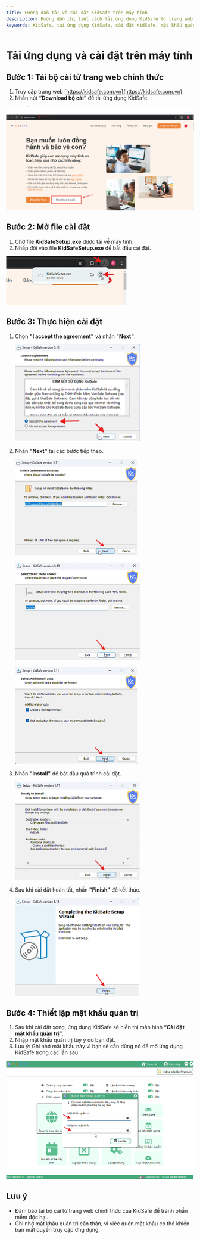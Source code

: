 ```yaml
---
title: Hướng dẫn tải và cài đặt KidSafe trên máy tính
description: Hướng dẫn chi tiết cách tải ứng dụng KidSafe từ trang web chính thức, thực hiện cài đặt và thiết lập mật khẩu quản trị để bắt đầu sử dụng.
keywords: KidSafe, tải ứng dụng KidSafe, cài đặt KidSafe, mật khẩu quản trị, hướng dẫn cài đặt KidSafe
---
```


# Tải ứng dụng và cài đặt trên máy tính

## Bước 1: Tải bộ cài từ trang web chính thức

1. Truy cập trang web [https://kidsafe.com.vn](https://kidsafe.com.vn).
2. Nhấn nút **“Download bộ cài”** để tải ứng dụng KidSafe.

![Image 1](../img/p1.png)

## Bước 2: Mở file cài đặt

1. Chờ file **KidSafeSetup.exe** được tải về máy tính.
2. Nhấp đôi vào file **KidSafeSetup.exe** để bắt đầu cài đặt.

![Image 2](../img/p2.png)

## Bước 3: Thực hiện cài đặt

1. Chọn **"I accept the agreement"** và nhấn **"Next"**.

    ![is1](../img/is1.png)

2. Nhấn **"Next"** tại các bước tiếp theo.

    ![is2](../img/is2.png)

    ![is3](../img/is3.png)

    ![is4](../img/is4.png)

3. Nhấn **"Install"** để bắt đầu quá trình cài đặt.

    ![is5](../img/is5.png)

4. Sau khi cài đặt hoàn tất, nhấn **"Finish"** để kết thúc.

    ![is6](../img/is6.png)

## Bước 4: Thiết lập mật khẩu quản trị

1. Sau khi cài đặt xong, ứng dụng KidSafe sẽ hiển thị màn hình **“Cài đặt mật khẩu quản trị”**.
2. Nhập mật khẩu quản trị tùy ý do bạn đặt.
3. Lưu ý: Ghi nhớ mật khẩu này vì bạn sẽ cần dùng nó để mở ứng dụng KidSafe trong các lần sau.

![Mật khẩu quản trị](../img/p6.png)

## Lưu ý

-   Đảm bảo tải bộ cài từ trang web chính thức của KidSafe để tránh phần mềm độc hại.
-   Ghi nhớ mật khẩu quản trị cẩn thận, vì việc quên mật khẩu có thể khiến bạn mất quyền truy cập ứng dụng.
